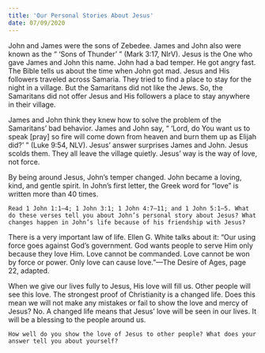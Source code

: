 ```yaml
---
title: 'Our Personal Stories About Jesus'
date: 07/09/2020
---
```


John and James were the sons of Zebedee. James and John also were known as the “ ‘Sons of Thunder’ ” (Mark 3:17, NIrV). Jesus is the One who gave James and John this name. John had a bad temper. He got angry fast. The Bible tells us about the time when John got mad. Jesus and His followers traveled across Samaria. They tried to find a place to stay for the night in a village. But the Samaritans did not like the Jews. So, the Samaritans did not offer Jesus and His followers a place to stay anywhere in their village.

James and John think they knew how to solve the problem of the Samaritans’ bad behavior. James and John say, “ ‘Lord, do You want us to speak [pray] so fire will come down from heaven and burn them up as Elijah did?’ ” (Luke 9:54, NLV). Jesus’ answer surprises James and John. Jesus scolds them. They all leave the village quietly. Jesus’ way is the way of love, not force.

By being around Jesus, John’s temper changed. John became a loving, kind, and gentle spirit. In John’s first letter, the Greek word for “love” is written more than 40 times.

`Read 1 John 1:1–4; 1 John 3:1; 1 John 4:7–11; and 1 John 5:1–5. What do these verses tell you about John’s personal story about Jesus? What changes happen in John’s life because of his friendship with Jesus?`

There is a very important law of life. Ellen G. White talks about it: “Our using force goes against God’s government. God wants people to serve Him only because they love Him. Love cannot be commanded. Love cannot be won by force or power. Only love can cause love.”—The Desire of Ages, page 22, adapted.

When we give our lives fully to Jesus, His love will fill us. Other people will see this love. The strongest proof of Christianity is a changed life. Does this mean we will not make any mistakes or fail to show the love and mercy of Jesus? No. A changed life means that Jesus’ love will be seen in our lives. It will be a blessing to the people around us.

`How well do you show the love of Jesus to other people? What does your answer tell you about yourself?`
